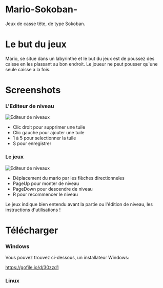 # Mario-Sokoban-
Jeux de casse tête, de type Sokoban.

# Le but du jeux 
Mario, se situe dans un labyrinthe et le but du jeux est de poussez des caisse en les plassant au bon endroit. Le joueur ne peut pousser qu'une seule caisse a la fois.

# Screenshots 

### L'Editeur de niveau 
![Editeur de niveaux](http://image.noelshack.com/fichiers/2021/20/7/1621725438-screenshot-9.png)

- Clic droit pour supprimer une tuile
- Clic gauche pour ajouter une tuile 
- 1 à 5 pour selectionner la tuile 
- S pour enregistrer 

### Le jeux 
![Editeur de niveaux](http://image.noelshack.com/fichiers/2021/20/7/1621725590-screenshot-10.png)

- Déplacement du mario par les flèches directionneles
- PageUp pour monter de niveau
- PageDown pour descendre de niveau 
- R pour recommencer le niveau 

Le jeux indique bien entendu avant la partie ou l'édition de niveau, les instructions d'utilisations ! 

# Télécharger 

### Windows 
Vous pouvez trouvez ci-dessous, un installateur Windows: 

https://gofile.io/d/30zzd1

### Linux 

